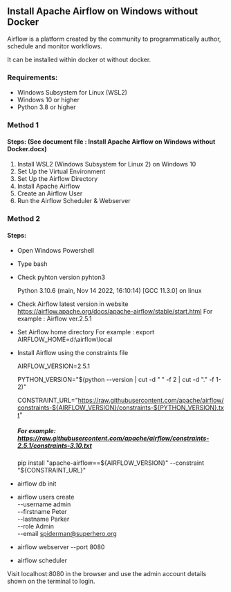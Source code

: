 ## Install Apache Airflow on Windows without Docker

Airflow is a platform created by the community to programmatically author, schedule and monitor workflows.

It can be installed within docker ot without docker.

### Requirements:
- Windows Subsystem for Linux (WSL2)
- Windows 10 or higher
- Python 3.8 or higher

### Method 1
#### Steps: (See document file : Install Apache Airflow on Windows without Docker.docx) 
1. Install WSL2 (Windows Subsystem for Linux 2) on Windows 10
2. Set Up the Virtual Environment
3. Set Up the Airflow Directory
4. Install Apache Airflow
5. Create an Airflow User
6. Run the Airflow Scheduler & Webserver

### Method 2
#### Steps:
- Open Windows Powershell
- Type bash
- Check pyhton version
  pyhton3
  
  Python 3.10.6 (main, Nov 14 2022, 16:10:14) [GCC 11.3.0] on linux
- Check Airflow latest version in website https://airflow.apache.org/docs/apache-airflow/stable/start.html
  For example : Airflow ver.2.5.1
- Set Airflow home directory 
  For example : export AIRFLOW_HOME=d:\airflow\local
- Install Airflow using the constraints file

  AIRFLOW_VERSION=2.5.1
  
  PYTHON_VERSION="$(python --version | cut -d " " -f 2 | cut -d "." -f 1-2)"
  
  CONSTRAINT_URL="https://raw.githubusercontent.com/apache/airflow/constraints-${AIRFLOW_VERSION}/constraints-${PYTHON_VERSION}.txt"
  
  ##### For example: https://raw.githubusercontent.com/apache/airflow/constraints-2.5.1/constraints-3.10.txt
  pip install "apache-airflow==${AIRFLOW_VERSION}" --constraint "${CONSTRAINT_URL}"

- airflow db init

- airflow users create \
    --username admin \
    --firstname Peter \
    --lastname Parker \
    --role Admin \
    --email spiderman@superhero.org

- airflow webserver --port 8080

- airflow scheduler

Visit localhost:8080 in the browser and use the admin account details shown on the terminal to login.

